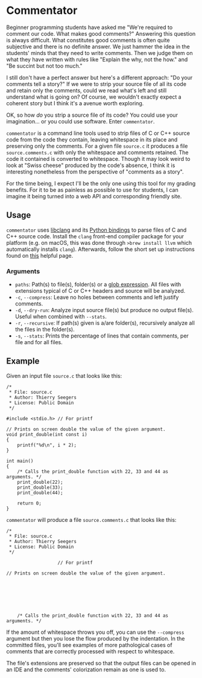 # Commentator

Beginner programming students have asked me "We're required to comment our code. What makes good comments?"
Answering this question is always difficult.
What constitutes good comments is often quite subjective and there is no definite answer.
We just hammer the idea in the students' minds that they need to write comments.
Then we judge them on what they have written with rules like "Explain the why, not the how." and "Be succint but not too much."

I still don't have a perfect answer but here's a different approach: "Do your comments tell a story?"
If we were to strip your source file of all its code and retain only the comments, could we read what's left and still understand what is going on?
Of course, we wouldn't exactly expect a coherent story but I think it's a avenue worth exploring.

OK, so how *do* you strip a source file of its code? You could use your imagination... or you could use software. Enter `commentator`.

`commentator` is a command line tools used to strip files of C or C++ source code from the code they contain, leaving whitespace in its place and preserving only the comments.
For a given file `source.c` it produces a file `source.comments.c` with only the whitespace and comments retained.
The code it contained is converted to whitespace.
Though it may look weird to look at "Swiss cheese" produced by the code's absence, I think it is interesting nonetheless from the perspective of "comments as a story".

For the time being, I expect I'll be the only one using this tool for my grading benefits.
For it to be as painless as possible to use for students, I can imagine it being turned into a web API and corresponding friendly site.

## Usage

`commentator` uses [libclang](https://clang.llvm.org/docs/Tooling.html) and its [Python bindings](https://github.com/llvm-mirror/clang/blob/master/bindings/python/clang/cindex.py) to parse files of C and C++ source code.
Install the `clang` front-end compiler package for your platform (e.g. on macOS, this was done through `>brew install llvm` which automatically installs `clang`).
Afterwards, follow the short set up instructions found on [this](https://eli.thegreenplace.net/2011/07/03/parsing-c-in-python-with-clang#setting-up) helpful page.

### Arguments

- `paths`: Path(s) to file(s), folder(s) or a [glob expression](https://en.wikipedia.org/wiki/Glob_(programming)). All files with extensions typical of C or C++ headers and source will be analyzed.
- `-c`, `--compress`: Leave no holes between comments and left justify comments.
- `-d`, `--dry-run`: Analyze input source file(s) but produce no output file(s). Useful when combined with `--stats`.
- `-r`, `--recursive`: If path(s) given is a/are folder(s), recursively analyze all the files in the folder(s).
- `-s`, `--stats`: Prints the percentage of lines that contain comments, per file and for all files.

## Example

Given an input file `source.c` that looks like this:

```
/*
 * File: source.c
 * Author: Thierry Seegers
 * License: Public Domain
 */

#include <stdio.h> // For printf

// Prints on screen double the value of the given argument.
void print_double(int const i)
{
    printf("%d\n", i * 2);
}

int main()
{
	/* Calls the print_double function with 22, 33 and 44 as arguments. */
    print_double(22);
    print_double(33);
    print_double(44);

    return 0;
}
```

`commentator` will produce a file `source.comments.c` that looks like this:

```
/*
 * File: source.c
 * Author: Thierry Seegers
 * License: Public Domain
 */

                   // For printf

// Prints on screen double the value of the given argument.







	/* Calls the print_double function with 22, 33 and 44 as arguments. */
```

If the amount of whitespace throws you off, you can use the `--compress` argument but then you lose the flow produced by the indentation.
In the committed files, you'll see examples of more pathological cases of comments that are correctly processed with respect to whitespace.

The file's extensions are preserved so that the output files can be opened in an IDE and the comments' colorization remain as one is used to.